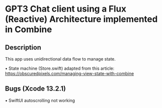 # GPT3 Chat client using a Flux (Reactive) Architecture implemented in Combine

## Description

This app uses unidirectional data flow to manage state.

• State machine (Store.swift) adapted from this article: https://obscuredpixels.com/managing-view-state-with-combine

## Bugs (Xcode 13.2.1)

• SwiftUI autoscrolling not working


